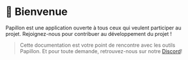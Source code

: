 # 👋 Bienvenue

Papillon est une application ouverte à tous ceux qui veulent participer au projet. Rejoignez-nous pour contribuer au développement du projet !

> Cette documentation est votre point de rencontre avec les outils Papillon. Et pour toute demande, retrouvez-nous sur notre [Discord](https://discord.gg/UQ7mH82vQ9)!

